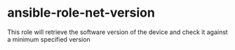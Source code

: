# ansible-role-net-version
This role will retrieve the software version of the device and check it against a minimum specified version
